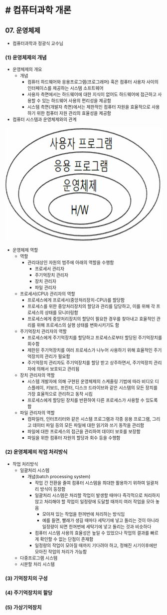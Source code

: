 # # 컴퓨터과학 개론

## 07. 운영체제

- 컴퓨터과학과 정광식 교수님

### (1) 운영체제의 개념

- 운영체제의 개요
    - 개념
        - 컴퓨터 하드웨어와 응용프로그램(프로그래머) 혹은 컴퓨터 사용자 사이의 인터페이스를 제공하는 시스템 소프트웨어
        - 사용자 측면에서는 하드웨어에 대한 지식이 없어도 하드웨어에 접근하고 사용할 수 있는 하드웨어 사용의 편리성을 제공함
        - 시스템 측면(개발자 측면)에서는 제한적인 컴퓨터 자원을 효율적으로 사용하기 위한 컴퓨터 자원 관리의 효율성을 제공함
- 컴퓨터 시스템과 운영체제와의 관계

![img.png](image/07-01.png)

- 운영체제 역할
    - 역할
        - 관리대상인 자원의 범주에 아래의 역할을 수행함
            - 프로세서 관리자
            - 주기억장치 관리자
            - 장치 관리자
            - 파일 관리자
    - 프로세서(CPU) 관리자의 역할
        - 프로세스에게 프로세서(중앙처리장치-CPU)를 할당함
        - 프로세스를 위한 중앙처리장치의 할당과 관리를 담당하고, 이를 위해 각 프로세스의 상태를 모니터링함
        - 프로세스에게 중앙처리장치의 할당이 필요한 경우를 찾아내고 효율적인 관리를 위해 프로세스의 실행 상태를 변화시키기도 함
    - 주기억장치 관리자의 역할
        - 프로세스에게 주기억장치를 할당하고 프로세스로부터 할당된 주기억장치를 회수함
        - 제한된 주기억장치를 여러 프로세스가 나누어 사용하기 위해 효율적인 주기억장치의 관리가 필요함
        - 주기억장치 관리자도 주기억장치를 할당 받고 상주하면서, 주기억장치 관리자에 의해서 보호되고 관리됨
    - 장치 관리자의 역할
        - 시스템 개발자에 의해 구현된 운영체제의 스케줄링 기법에 따라 비디오 디스플레이, 키보드, 프린터, 디스크 드라이브와 같은 시스템의 모든 장치를 가장 효율적으로 관리하고 동작 시킴
        - 프로세스에게 할당된 장치를 반환하여 다른 프로세스가 사용할 수 있도록 함
    - 파일 관리자의 역할
        - 컴파일러, 인터프리터와 같은 시스템 프로그램과 각종 응용 프로그램, 그리고 데이터 파일 등의 모든 파일에 대한 읽기와 쓰기 동작을 관리함
        - 파일에 대한 프로세스의 접근을 관리하여 데이터 보호를 보장함
        - 파일을 위한 컴퓨터 자원의 할당과 회수 등을 수행함

### (2) 운영체제의 작업 처리방식

- 작업 처리방식
    - 일괄처리 시스템
        - 개념(batch processing system)
            - 작업 간 전환을 줄여 컴퓨터 시스템을 최대한 활용하기 위하여 일괄처리 방식이 등장함
            - 일괄처리 시스템은 처리할 작업이 발생할 때마다 즉각적으로 처리하지 않고 처리해야 할 작업이 일정량에 도달할 때까지 여러 작업을 모아 놓음
                - 모아져 있는 작업을 한꺼번에 처리하는 방식임
                - 예를 들면, 빨래가 생길 때마다 세탁기에 넣고 돌리는 것이 아니라 일정량이 되면 한꺼번에 세탁기에 넣고 돌리는 것과 비슷하다
            - 컴퓨터 시스템 사용의 효율성은 높일 수 있었으나 작업의 결과를 빠르게 확인할 수 없는 단점이 존재함
            - 일정량의 작업이 모아질 때까지 기다려야 하고, 정해진 시기이후에만 모아진 작업의 처리가 가능함
    - 다중프로그램 시스템
    - 시분할 처리 시스템

### (3) 기억장치의 구성

### (4) 주기억장치의 할당

### (5) 가상기억장치
